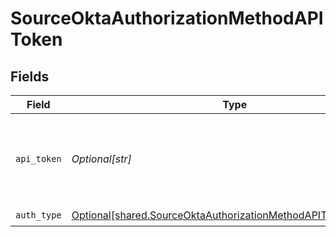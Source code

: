 # SourceOktaAuthorizationMethodAPIToken


## Fields

| Field                                                                                                                                      | Type                                                                                                                                       | Required                                                                                                                                   | Description                                                                                                                                |
| ------------------------------------------------------------------------------------------------------------------------------------------ | ------------------------------------------------------------------------------------------------------------------------------------------ | ------------------------------------------------------------------------------------------------------------------------------------------ | ------------------------------------------------------------------------------------------------------------------------------------------ |
| `api_token`                                                                                                                                | *Optional[str]*                                                                                                                            | :heavy_check_mark:                                                                                                                         | An Okta token. See the <a href="https://docs.airbyte.com/integrations/sources/okta">docs</a> for instructions on how to generate it.       |
| `auth_type`                                                                                                                                | [Optional[shared.SourceOktaAuthorizationMethodAPITokenAuthType]](undefined/models/shared/sourceoktaauthorizationmethodapitokenauthtype.md) | :heavy_check_mark:                                                                                                                         | N/A                                                                                                                                        |